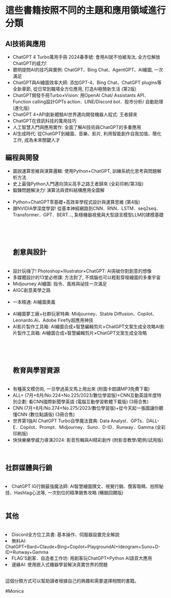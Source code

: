 <!DOCTYPE html>
<html>
<head>
    <title>書籍分類</title>
</head>
<body>
    <h1>這些書籍按照不同的主題和應用領域進行分類</h1>
    <h2>AI技術與應用</h2>
    <ul>
        <li>ChatGPT 4 Turbo萬用手冊 2024春季號: 會用AI就不怕被淘汰, 全方位解放ChatGPT的威力!</li>
        <li>聰明提問AI的技巧與實例: ChatGPT、Bing Chat、AgentGPT、AI繪圖, 一次滿足</li>
	<li>ChatGPT與AI繪圖效率大師: 添加GPT-4、Bing Chat、ChatGPT plugins等全新章節, 從日常到職場全方位應用, 打造AI極簡新生活 (第2版)</li>
	<li>ChatGPT開發手冊Turbo×Vision: 用OpenAI Chat/ Assistants API．Function calling設計GPTs action．LINE/Discord bot．股市分析/ 自動助理 (進化版)</li>
	<li>ChatGPT 4+API創新體驗AI世界邁向開發機器人程式: 王者歸來</li>
	<li>ChatGPT在資訊科技的萬用技巧</li>
	<li>人工智慧入門與應用實作: 全面了解AI技術與ChatGPT的多重應用</li>
	<li>AI生成時代: 從ChatGPT到繪圖、音樂、影片, 利用智能創作自我加值、簡化工作, 成為未來關鍵人才</li>	
    </ul>
    <h2>編程與開發</h2>
    <ul>
        <li>圖說運算思維與演算邏輯: 使用Python+ChatGPT, 訓練系統化思考與問題解析方法</li>
        <li>史上最強Python入門邁向頂尖高手之路王者歸來 (全彩印刷/第3版)</li>
	<li>鍛鍊問題解決力! 演算法與資料結構應用全圖解</li>    
	<li>Python+ChatGPT零基礎+高效率學程式設計與運算思維 (第4版)</li>
	<li>跟NVIDIA學深度學習! 從基本神經網路到CNN．RNN．LSTM．seq2seq．Transformer．GPT．BERT..., 紮穩機器視覺與大型語言模型LLM的建模基礎</li>
    </ul>    
    <ul>    
    <h2>創意與設計</h2>    
	<li>設計玩嗨了! Photoshop×Illustrator×ChatGPT: AI突破你對創意的想像</li>
	<li>多媒體設計的13堂必修課: 方法對了, 不燒腦也可以輕鬆穿梭繪圖的多重宇宙</li>
	<li>Midjourney AI繪圖: 指令、風格與祕技一次滿足</li>
	<li>AIGC創意美學之路</li>    
	<li>一本精通: AI繪圖奧義</li>    
	<li>AI繪圖夢工廠+社群玩家特典: Midjourney、Stable Diffusion、Copilot、Leonardo.Ai、Adobe Firefly超應用神技</li>
	<li>AI影片製作工具箱: AI繪圖合成×智慧編輯剪片×ChatGPT文案生成全攻略AI影片製作工具箱: AI繪圖合成×智慧編輯剪片×ChatGPT文案生成全攻略</li>
    </ul>    
    <ul>    
    <h2>教育與學習資源</h2>    
	<li>有種英文模仿術, 一旦學過英文馬上用出來 (附圖卡朗讀MP3免費下載)</li>
	<li>ALL+ (7月+8月/No.224+No.225/2023/數位學習版)+CNN互動英語年度特別企劃: 看CNN國際新聞學英語 (電腦互動學習軟體下載版) (3冊合售)</li>
	<li>CNN (7月+8月/No.274+No.275/2023/數位學習版)+從今天起一張圖讓你聽懂CNN (數位點讀版) (3冊合售)</li>
	<li>世界第1強AI ChatGPT Turbo自學魔法寶典: Data Analyst．GPTs．DALL-E．Copilot．Prompt．Midjourney．Suno．D-ID．Runway．Gamma (全彩印刷版)</li>
	<li>快快樂樂學威力導演2024: 影音剪輯與AI精彩創作 (附影音教學/範例/試用版)</li>
    </ul>    
    <h2>社群媒體與行銷</h2>    
	<li>ChatGPT IG行銷最強魔法師: AI智慧繪圖撰文、視覺行銷、攬客吸睛、拍照秘技、Hashtag心法等, 一次到位的精準銷售攻略 (暢銷回饋版)</li>
    </ul>    
    <h2>其他</h2>    
	<li>Discord全方位工具書: 基本操作、伺服器設置完全解說</li>
	<li>無料AI: ChatGPT+Bard+Claude+Bing+Copilot+PlaygroundAI+Ideogram+Suno+D-ID+Runway+Gamma</li>
	<li>FLAG'S創客．自造者工作坊: 用創客玩ChatGPT×Python AI語音大應用</li>
	<li>邊緣AI: 使用嵌入式機器學習解決真實世界的問題</li>
    </ul>    
    <p>這個分類方式可以幫助讀者根據自己的興趣和需要選擇相關的書籍。</p>
    <p>#Monica</p>
</body>    
</html>    


